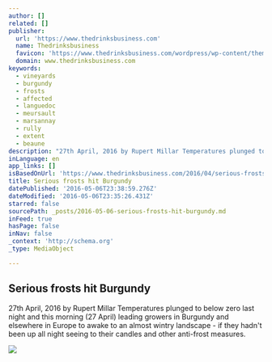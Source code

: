 ```yaml
---
author: []
related: []
publisher:
  url: 'https://www.thedrinksbusiness.com'
  name: Thedrinksbusiness
  favicon: 'https://www.thedrinksbusiness.com/wordpress/wp-content/themes/thedrinksbusiness/images/db_favicon.png'
  domain: www.thedrinksbusiness.com
keywords:
  - vineyards
  - burgundy
  - frosts
  - affected
  - languedoc
  - meursault
  - marsannay
  - rully
  - extent
  - beaune
description: "27th April, 2016 by Rupert Millar Temperatures plunged to below zero last night and this morning (27 April) leading growers in Burgundy and elsewhere in Europe to awake to an almost wintry landscape - if they hadn't been up all night seeing to their candles and other anti-frost measures."
inLanguage: en
app_links: []
isBasedOnUrl: 'https://www.thedrinksbusiness.com/2016/04/serious-frosts-hit-burgundy/'
title: Serious frosts hit Burgundy
datePublished: '2016-05-06T23:38:59.276Z'
dateModified: '2016-05-06T23:35:26.431Z'
starred: false
sourcePath: _posts/2016-05-06-serious-frosts-hit-burgundy.md
inFeed: true
hasPage: false
inNav: false
_context: 'http://schema.org'
_type: MediaObject

---
```

<article style=""><h1>Serious frosts hit Burgundy</h1><p>27th April, 2016 by Rupert Millar Temperatures plunged to below zero last night and this morning (27 April) leading growers in Burgundy and elsewhere in Europe to awake to an almost wintry landscape - if they hadn't been up all night seeing to their candles and other anti-frost measures.</p><img src="https://www.thedrinksbusiness.com/wordpress/wp-content/uploads/2016/04/vines-burgundy-beaune-640x360.jpg" /></article>